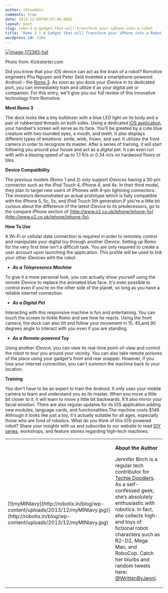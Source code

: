 ```yaml
---
author: rbtxadmin
comments: true
date: 2013-12-09T09:47:44.000Z
layout: post
slug: romo-3-a-gadget-that-will-transform-your-iphone-into-a-robot
title: 'Romo 3 | A Gadget that will Transform your iPhone into a Robot'
wordpress_id: 1166
---
```


[![image-172365-full](http://robotix.in/blog/wp-content/uploads/2013/12/image-172365-full.jpg)](http://robotix.in/blog/wp-content/uploads/2013/12/image-172365-full.jpg)

Photo from: _Kickstarter.com_

Did you know that your iOS device can act as the brain of a robot? Romotive engineers Phu Nguyen and Peter Seid invented a smartphone-powered Android – the [Romo 3](http://romotive.com/meet-romo). As soon as you dock your iDevice in its dedicated port, you can immediately train and utilize it as your digital pet or companion. For this entry, we'll give you our full review of this innovative technology from Romotive.

**Meet Romo 3**

The dock looks like a tiny bulldozer with a blue LED light on its body and a pair of rubberized threads on both sides. Using a dedicated [iOS application](https://itunes.apple.com/us/app/romo/id506577422), your handset's screen will serve as its face. You'll be greeted by a cute blue creature with two rounded eyes, a mouth, and teeth. It also displays different types of emotions: smile, wink, frown, and sad. It utilizes the front camera in order to recognize its master. After a series of training, it will start following you around your house and act as a digital pet. It can even run with with a blazing speed of up to 1.1 ft/s or 0.34 m/s on hardwood floors or tiles.

**Device Compatibility**

The previous models (Romo 1 and 2) only support iDevices having a 30-pin connector such as the iPod Touch 4, iPhone 4, and 4s. In their third model, they plan to target new users of iPhones with 9-pin lightning connectors. The investors demonstrated an actual prototype which is fully compatible with the iPhone 5, 5c, 5s, and iPod Touch 5th generation.If you're a little bit curious about the difference of the latest iDevice to its predecessors, go to the compare iPhone section of [http://www.o2.co.uk/iphone/iphone-5s](http://www.o2.co.uk/iphone/iphone-5s).

**How To Use**

A Wi-Fi or cellular data connection is required in order to remotely control and manipulate your digital toy through another iDevice. Setting up Romo for the very first time isn't a difficult task. You are only required to create a user account upon launching the application. This profile will be used to link your other iDevices with the robot.
- _**As a Telepresence Machine**_

To give it a more personal look, you can actually show yourself using the remote iDevice to replace the animated blue face. It's even possible to control even if you're on the other side of the planet, so long as you have a reliable internet connection.
- _**As a Digital Pet**_

Interacting with this responsive machine is fun and entertaining. You can touch the screen to tickle Romo and see how he reacts. Using the front camera, the dock can also tilt and follow your movement in 15, 45,and 90 degrees angle to interact with you even if you are standing.
- _**As a Remote-powered Toy**_

Using another iDevice, you can view its real-time point-of-view and control the robot to tour you around your vicinity. You can also take remote pictures of the place using your gadget's front and rear snapper. However, if you lose your internet connection, you can't summon the machine back to your location.

**Training**

You don't have to be an expert to train the Android. It only uses your mobile camera to learn and understand you as its master. When you move a little bit closer to it, it will learn to move a little bit backwards. It'll also mirror your facial emotion. There are also regular updates for its iOS application;adding new modules, language cards, and functionalities.The machine costs $149. Although it looks like just a toy, it's actually suitable for all ages, especially those who are fond of robotics. What do you think of this iOS-powered robot? Share your insights with us and subscribe to our website to read [DIY series](http://blog.robotix.in/?cat=5), workshops, and feature stories regarding high-tech machines.
<table >
<tbody >
<tr >

<td width="10%" > [![myMINIavy](http://robotix.in/blog/wp-content/uploads/2013/12/myMINIavy.jpg)](http://robotix.in/blog/wp-content/uploads/2013/12/myMINIavy.jpg)
</td>

<td width="90%" >

**About the Author**

Jennifer Birch is a regular tech contributor for [Techie Doodlers](http://techiedoodlers.com/). As a self-confessed geek, she’s absolutely enthusiastic with robotics. In fact, she collects high-end toys of fictional robot characters such as R2-D2, Mega Man, and RoboCop. Catch her blurbs and random tweets here: [@WrittenByJenni](https://twitter.com/WrittenByJenni).

</td>
</tr>
</tbody>
</table>
